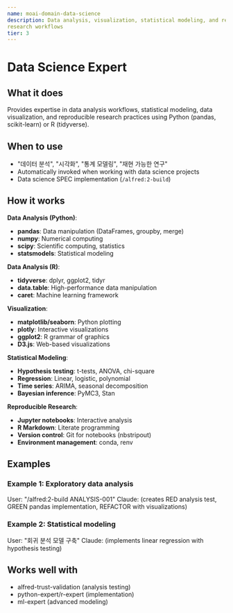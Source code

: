 ```yaml
---
name: moai-domain-data-science
description: Data analysis, visualization, statistical modeling, and reproducible
research workflows
tier: 3
---
```


# Data Science Expert

## What it does

Provides expertise in data analysis workflows, statistical modeling, data visualization, and reproducible research practices using Python (pandas, scikit-learn) or R (tidyverse).

## When to use

- "데이터 분석", "시각화", "통계 모델링", "재현 가능한 연구"
- Automatically invoked when working with data science projects
- Data science SPEC implementation (`/alfred:2-build`)

## How it works

**Data Analysis (Python)**:
- **pandas**: Data manipulation (DataFrames, groupby, merge)
- **numpy**: Numerical computing
- **scipy**: Scientific computing, statistics
- **statsmodels**: Statistical modeling

**Data Analysis (R)**:
- **tidyverse**: dplyr, ggplot2, tidyr
- **data.table**: High-performance data manipulation
- **caret**: Machine learning framework

**Visualization**:
- **matplotlib/seaborn**: Python plotting
- **plotly**: Interactive visualizations
- **ggplot2**: R grammar of graphics
- **D3.js**: Web-based visualizations

**Statistical Modeling**:
- **Hypothesis testing**: t-tests, ANOVA, chi-square
- **Regression**: Linear, logistic, polynomial
- **Time series**: ARIMA, seasonal decomposition
- **Bayesian inference**: PyMC3, Stan

**Reproducible Research**:
- **Jupyter notebooks**: Interactive analysis
- **R Markdown**: Literate programming
- **Version control**: Git for notebooks (nbstripout)
- **Environment management**: conda, renv

## Examples

### Example 1: Exploratory data analysis
User: "/alfred:2-build ANALYSIS-001"
Claude: (creates RED analysis test, GREEN pandas implementation, REFACTOR with visualizations)

### Example 2: Statistical modeling
User: "회귀 분석 모델 구축"
Claude: (implements linear regression with hypothesis testing)

## Works well with

- alfred-trust-validation (analysis testing)
- python-expert/r-expert (implementation)
- ml-expert (advanced modeling)
